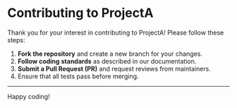 # Contributing to ProjectA

Thank you for your interest in contributing to ProjectA! Please follow these steps:

1. **Fork the repository** and create a new branch for your changes.
2. **Follow coding standards** as described in our documentation.
3. **Submit a Pull Request (PR)** and request reviews from maintainers.
4. Ensure that all tests pass before merging.

---
Happy coding!
